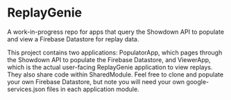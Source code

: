 # ReplayGenie
A work-in-progress repo for apps that query the Showdown API to populate and view a Firebase Datastore for replay data.

This project contains two applications: PopulatorApp, which pages through the Showdown API to populate the Firebase Datastore, and ViewerApp, which is the actual user-facing ReplayGenie application to view replays. They also share code within SharedModule. Feel free to clone and populate your own Firebase Datastore, but note you will need your own google-services.json files in each application module.
